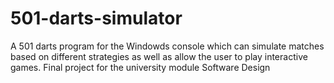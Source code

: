 # 501-darts-simulator
A 501 darts program for the Windowds console which can simulate matches based on different strategies as well as allow the user to play interactive games. Final project for the university module Software Design
